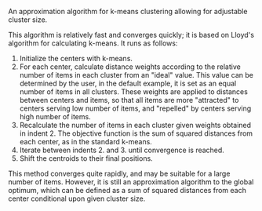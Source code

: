 An approximation algorithm for k-means clustering allowing for adjustable cluster size.

This algorithm is relatively fast and converges quickly; it is based on Lloyd's algorithm for calculating k-means. It runs as follows:

1. Initialize the centers with k-means.
2. For each center, calculate distance weights according to the relative number of items in each cluster from an "ideal" value. This value can be determined by the user, in the default example, it is set as an equal number of items in all clusters. These weights are applied to distances between centers and items, so that all items are more "attracted" to centers serving low number of items, and "repelled" by centers serving high number of items.
3. Recalculate the number of items in each cluster given weights obtained in indent 2. The objective function is the sum of squared distances from each center, as in the standard k-means.
4. Iterate between indents 2. and 3. until convergence is reached.
5. Shift the centroids to their final positions.

This method converges quite rapidly, and may be suitable for a large number of items. However, it is still an approximation algorithm to the global optimum, which can be defined as a sum of squared distances from each center conditional upon given cluster size.
